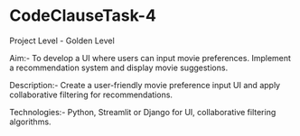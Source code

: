# CodeClauseTask-4

Project Level - Golden Level

Aim:-
To develop a UI where users can input movie preferences. Implement a
 recommendation system and display movie suggestions.

Description:-
Create a user-friendly movie preference input UI and apply collaborative filtering for
 recommendations.

Technologies:-
Python, Streamlit or Django for UI, collaborative filtering algorithms.

